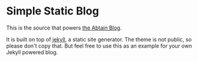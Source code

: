 Simple Static Blog
===

This is the source that powers [the Abtain Blog](http://abtain.org/).

It is built on top of  [jekyll](http://github.com/mojombo/jekyll), a static site generator. The theme is not
public, so please don't copy that. But feel free to use this as an example for your own Jekyll powered blog.
